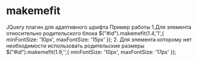 makemefit
=========

JQuery плагин для адаптивного шрифта
Пример работы 
1.Для элемента относительно родительского блока
$("#id").makemefit(1.4,'1',{ minFontSize: '10px', maxFontSize: '15px' });
2. Для элемента которому нет необходимости использовать родительские размеры 
$("#id").makemefit(1.9,'',{ minFontSize: '10px', maxFontSize: '17px' });

